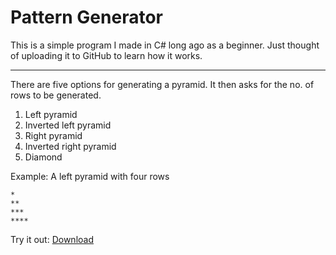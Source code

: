# Pattern Generator
This is a simple program I made in C# long ago as a beginner. Just thought of uploading it to GitHub to learn how it works.

---
There are five options for generating a pyramid. It then asks for the no. of rows to be generated.
1. Left pyramid
2. Inverted left pyramid
3. Right pyramid
4. Inverted right pyramid
5. Diamond

Example: A left pyramid with four rows
```
*
**
***
****
```

Try it out: [Download](https://github.com/arafatamim/pattern-generator/releases/)
